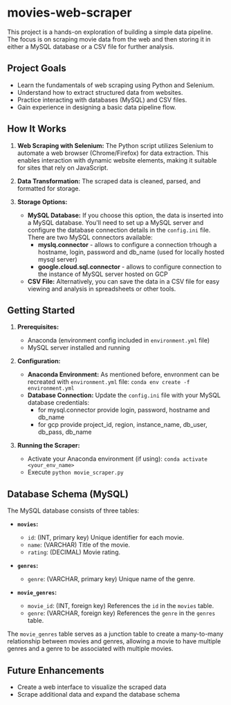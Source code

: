 # movies-web-scraper

This project is a hands-on exploration of building a simple data pipeline. The focus is on scraping movie data from the web and then storing it in either a MySQL database or a CSV file for further analysis.

## Project Goals

*   Learn the fundamentals of web scraping using Python and Selenium.
*   Understand how to extract structured data from websites.
*   Practice interacting with databases (MySQL) and CSV files.
*   Gain experience in designing a basic data pipeline flow.

## How It Works

1.  **Web Scraping with Selenium:** The Python script utilizes Selenium to automate a web browser (Chrome/Firefox) for data extraction. This enables interaction with dynamic website elements, making it suitable for sites that rely on JavaScript.

2.  **Data Transformation:** The scraped data is cleaned, parsed, and formatted for storage.

3.  **Storage Options:**
    *   **MySQL Database:** If you choose this option, the data is inserted into a MySQL database. You'll need to set up a MySQL server and configure the database connection details in the `config.ini` file. There are two MySQL connectors available:
        *   **myslq.connector** - allows to configure a connection trhough a hostname, login, password and db_name (used for locally hosted mysql server)
        *   **google.cloud.sql.connector** - allows to configure connection to the instance of MySQL server hosted on GCP
    *   **CSV File:** Alternatively, you can save the data in a CSV file for easy viewing and analysis in spreadsheets or other tools.

## Getting Started

1.  **Prerequisites:**
    *   Anaconda (environment config included in `environment.yml` file)
    *   MySQL server installed and running

2.  **Configuration:**
    *   **Anaconda Environment:** As mentioned before, envronment can be recreated with `environment.yml` file: `conda env create -f environment.yml`
    *   **Database Connection:** Update the `config.ini` file with your MySQL database credentials:
        * for mysql.connector provide login, password, hostname and db_name
        * for gcp provide project_id, region, instance_name, db_user, db_pass, db_name

3.  **Running the Scraper:**
    *   Activate your Anaconda environment (if using): `conda activate <your_env_name>`
    *   Execute `python movie_scraper.py`

## Database Schema (MySQL)

The MySQL database consists of three tables:

*   **`movies`:**
    *   `id`: (INT, primary key) Unique identifier for each movie.
    *   `name`: (VARCHAR) Title of the movie.
    *   `rating`: (DECIMAL) Movie rating.

*   **`genres`:**
    *   `genre`: (VARCHAR, primary key) Unique name of the genre.

* **`movie_genres`:**
    * `movie_id`: (INT, foreign key) References the `id` in the `movies` table.
    * `genre`: (VARCHAR, foreign key) References the `genre` in the `genres` table.

The `movie_genres` table serves as a junction table to create a many-to-many relationship between movies and genres, allowing a movie to have multiple genres and a genre to be associated with multiple movies.

## Future Enhancements

*   Create a web interface to visualize the scraped data
*   Scrape additional data and expand the database schema